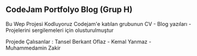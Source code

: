 ## CodeJam Portfolyo Blog (Grup H)

Bu Wep Projesi Kodluyoruz Codejam'e katılan grubunun CV - Blog yazıları - Projelerini sergilemeleri için olusturulmuştur

Projede Çalısanlar : Tansel Berkant Oflaz - Kemal Yanmaz - Muhammedamin Zakir


